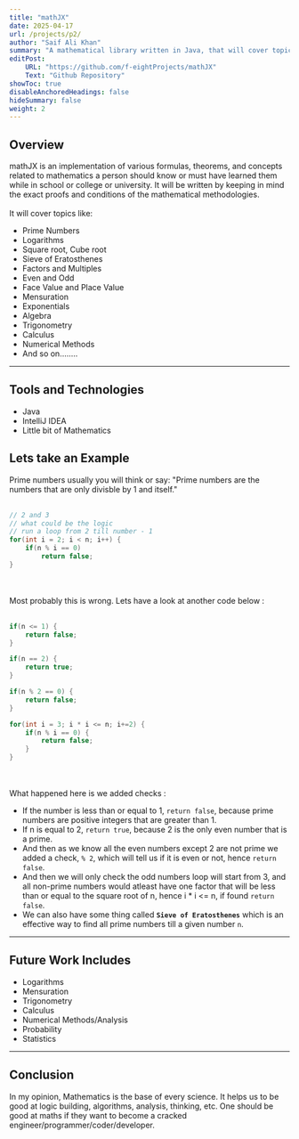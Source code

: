 ```yaml
---
title: "mathJX"
date: 2025-04-17
url: /projects/p2/
author: "Saif Ali Khan"
summary: "A mathematical library written in Java, that will cover topics from middle school (Prime Numbers, Algebra, Mensuration, Logarithms) to topics that are taught in college (Newton Rapshon, Euler, Range Kutta)"
editPost:
    URL: "https://github.com/f-eightProjects/mathJX"
    Text: "Github Repository"
showToc: true
disableAnchoredHeadings: false
hideSummary: false
weight: 2
---
```




## Overview

mathJX is an implementation of various formulas, theorems, and concepts related to mathematics a person should know or must have learned them while in school or college or university. It will be written by keeping in mind the exact proofs and conditions of the mathematical methodologies.
<br><br>It will cover topics like:
- Prime Numbers
- Logarithms
- Square root, Cube root
- Sieve of Eratosthenes
- Factors and Multiples
- Even and Odd
- Face Value and Place Value
- Mensuration
- Exponentials
- Algebra
- Trigonometry
- Calculus
- Numerical Methods
- And so on........

---

## Tools and Technologies

- Java
- IntelliJ IDEA
- Little bit of Mathematics

## Lets take an Example

Prime numbers usually you will think or say: "Prime numbers are the numbers that are only divisble by 1 and itself."
<br><br>
```java
// 2 and 3
// what could be the logic 
// run a loop from 2 till number - 1
for(int i = 2; i < n; i++) {
    if(n % i == 0)
        return false;
}
```
<br><br>
Most probably this is wrong. Lets have a look at another code below :
<br><br>
```java
if(n <= 1) {
    return false;
}

if(n == 2) {
    return true;
}

if(n % 2 == 0) {
    return false;
}

for(int i = 3; i * i <= n; i+=2) {
    if(n % i == 0) {
        return false;
    }
}
```
<br><br>
What happened here is we added checks :
- If the number is less than or equal to 1, `return false`, because prime numbers are positive integers that are greater than 1.
- If n is equal to 2, `return true`, because 2 is the only even number that is a prime.
- And then as we know all the even numbers except 2 are not prime we added a check, `% 2`, which will tell us if it is even or not, hence `return false`.
- And then we will only check the odd numbers loop will start from 3, and all non-prime numbers would atleast have one factor that will be less than or equal to the square root of n, hence i * i <=  n, if found `return false`.
- We can also have some thing called <b>`Sieve of Eratosthenes`</b> which is an effective way to find all prime numbers till a given number `n`.

---

## Future Work Includes
- Logarithms
- Mensuration
- Trigonometry
- Calculus
- Numerical Methods/Analysis
- Probability
- Statistics

---

## Conclusion
In my opinion, Mathematics is the base of every science. It helps us to be good at logic building, algorithms, analysis, thinking, etc. One should be good at maths if they want to become a cracked engineer/programmer/coder/developer.